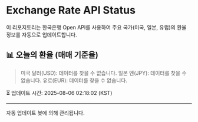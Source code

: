 
# Exchange Rate API Status

이 리포지토리는 한국은행 Open API를 사용하여 주요 국가(미국, 일본, 유럽)의 환율 정보를 자동으로 업데이트합니다.

## 📊 오늘의 환율 (매매 기준율)
> 미국 달러(USD): 데이터를 찾을 수 없습니다.
> 일본 엔(JPY): 데이터를 찾을 수 없습니다.
> 유로(EUR): 데이터를 찾을 수 없습니다.

⏳ 업데이트 시간: 2025-08-06 02:18:02 (KST)

---
자동 업데이트 봇에 의해 관리됩니다.
